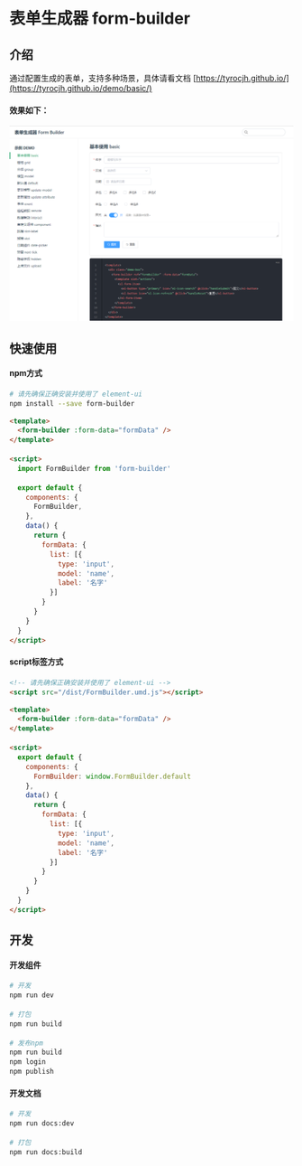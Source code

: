 # 表单生成器 form-builder

## 介绍

通过配置生成的表单，支持多种场景，具体请看文档 [https://tyrocjh.github.io/](https://tyrocjh.github.io/demo/basic/)

#### 效果如下：

![image](https://github.com/tyrocjh/form-builder/blob/main/src/assets/demo.png?raw=true)

## 快速使用

#### npm方式

```sh
# 请先确保正确安装并使用了 element-ui
npm install --save form-builder
```

```html
<template>
  <form-builder :form-data="formData" />
</template>

<script>
  import FormBuilder from 'form-builder'

  export default {
    components: {
      FormBuilder,
    },
    data() {
      return {
        formData: {
          list: [{
            type: 'input',
            model: 'name',
            label: '名字'
          }]
        }
      }
    }
  }
</script>
```

#### script标签方式

```html
<!-- 请先确保正确安装并使用了 element-ui -->
<script src="/dist/FormBuilder.umd.js"></script>
```

```html
<template>
  <form-builder :form-data="formData" />
</template>

<script>
  export default {
    components: {
      FormBuilder: window.FormBuilder.default
    },
    data() {
      return {
        formData: {
          list: [{
            type: 'input',
            model: 'name',
            label: '名字'
          }]
        }
      }
    }
  }
</script>
```

## 开发

#### 开发组件

```sh
# 开发
npm run dev

# 打包
npm run build

# 发布npm
npm run build
npm login
npm publish
```

#### 开发文档

```sh
# 开发
npm run docs:dev

# 打包
npm run docs:build
```
